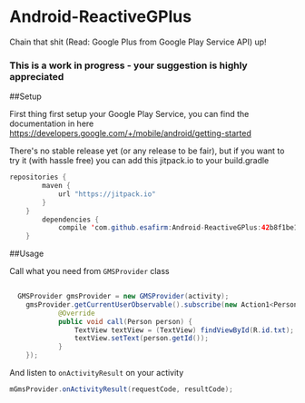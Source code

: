 # Android-ReactiveGPlus
Chain that shit (Read: Google Plus from Google Play Service API) up! 

### This is a work in progress - your suggestion is highly appreciated  

##Setup

First thing first setup your Google Play Service, you can find the documentation in here https://developers.google.com/+/mobile/android/getting-started

There's no stable release yet (or any release to be fair), but if you want to try it (with hassle free) you can add this jitpack.io to your build.gradle

```java
repositories {
	    maven {
	        url "https://jitpack.io"
	    }
	}
		dependencies {
	        compile 'com.github.esafirm:Android-ReactiveGPlus:42b8f1be17'
	}
```

##Usage

Call what you need from `GMSProvider` class

```java
  
  GMSProvider gmsProvider = new GMSProvider(activity);
	gmsProvider.getCurrentUserObservable().subscribe(new Action1<Person>() {
			@Override
			public void call(Person person) {
				TextView textView = (TextView) findViewById(R.id.txt);
				textView.setText(person.getId());
			}
	});

```

And listen to `onActivityResult` on your activity

```java
mGmsProvider.onActivityResult(requestCode, resultCode);
```






